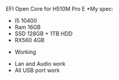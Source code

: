 EFI Open Core for H510M Pro E
*My spec:
- I5 10400
- Ram 16GB
- SSD 128GB + 1TB HDD
- RX560 4GB
* Working
- Lan and Audio work
- All USB port work
